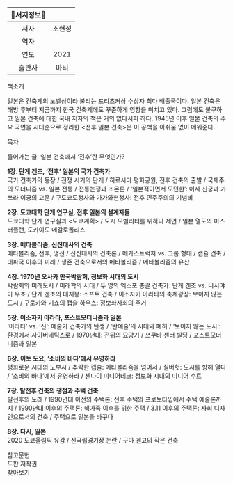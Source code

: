 | **📖서지정보📖** | |
| :------: | :---: |
|저자|조현정|
|역자||
|연도|2021|
|출판사|마티|

책소개

일본은 건축계의 노벨상이라 불리는 프리츠커상 수상자 최다 배출국이다. 일본 건축은 해방 후부터 지금까지 한국 건축계에도 꾸준하게 영향을 미치고 있다. 그럼에도 불구하고 일본 건축에 대한 국내 저자의 책은 거의 없다시피 하다. 1945년 이후 일본 건축의 주요 국면을 시대순으로 정리한 <전후 일본 건축>은 이 공백을 아쉬움 없이 메워준다.

목차

들어가는 글. 일본 건축에서 ‘전후’란 무엇인가?  
  
**1장. 단게 겐조, ‘전후’ 일본의 국가 건축가**  
국가 건축가의 등장 / 전쟁 시기의 단게 / 히로시마 평화공원, 전후 건축의 출발 / 국제주의 모더니즘 vs. 일본 전통 / 전통논쟁과 조몬론 / ‘일본적이면서 모던한’: 이세 신궁과 가쓰라 이궁의 교훈 / 구도쿄도청사와 가가와현청사: 전후 민주주의의 기념비  
  
**2장. 도쿄대학 단게 연구실, 전후 일본의 설계자들**  
도쿄대학 단게 연구실과 <도쿄계획> / 도시 모빌리티를 위하나 제언 / 일본 열도의 마스터플랜, 도카이도 메갈로폴리스  
  
**3장. 메타볼리즘, 신진대사의 건축**  
메타볼리즘, 전후, 냉전 / 신진대사의 건축론 / 메가스트럭처 vs. 그룹 형태 / 캡슐 건축 / 대파국 이후의 미래 / 생존 건축으로서의 메타볼리즘 / 메타볼리즘의 유산  
  
**4장. 1970년 오사카 만국박람회, 정보화 시대의 도시**  
박람회와 미래도시 / 미래학의 시대 / 두 명의 엑스포 총괄 건축가: 단게 겐조 vs. 니시야마 우조 / 단게 겐조의 대지붕: 소프트 건축 / 이소자키 아라타의 축제광장: 보이지 않는 도시 / 구로카와 기쇼의 캡슐 하우스: 정보화사회의 주거  
  
**5장. 이소자키 아라타, 포스트모더니즘과 일본**  
‘아라타’ vs. ‘신’: 예술가 건축가의 탄생 / ‘반예술’의 시대와 폐허 / ‘보이지 않는 도시’: 환경에서 사이버네틱스로 / 1970년대: 전위의 요양기 / 쓰쿠바 센터 빌딩 / 포스트모더니즘과 일본  
  
**6장. 이토 도요, ‘소비의 바다’에서 유영하라**  
평화로운 시대의 노부시 / 추락한 캡슐: 메타볼리즘을 넘어서 / 실버헛: 도시를 향해 열다 / ‘소비의 바다’에서 유영하라 / 센다이 미디어테크: 정보화 시대의 미디어 수트

**7장. 탈전후 건축의 쟁점과 주택 건축**  
탈전후의 도래 / 1990년대 이전의 주택론: 전후 주택의 프로토타입에서 주택 예술론까지 / 1990년대 이후의 주택론: 핵가족 이후를 위한 주택 / 3.11 이후의 주택론: 사회 디자인으로서의 건축 / 주택으로 일본을 바꾸다  
  
**8장. 다시, 일본**  
2020 도쿄올림픽 유감 / 신국립경기장 논란 / 구마 겐고의 작은 건축  
  
참고문헌  
도판 저작권  
찾아보기